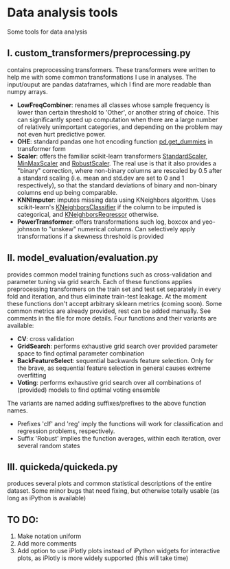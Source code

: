 # Data analysis tools
Some tools for data analysis 

## I. custom_transformers/preprocessing.py
contains preprocessing transformers. These transformers were written to help me with some common transformations I use in analyses. The input/ouput are pandas dataframes, which I find are more readable than numpy arrays.
* **LowFreqCombiner**: renames all classes whose sample frequency is lower than certain threshold to 'Other', or another string of choice. This can significantly speed up computation when there are a large number of relatively unimportant categories, and depending on the problem may not even hurt predictive power.
* **OHE**: standard pandas one hot encoding function [pd.get_dummies](https://pandas.pydata.org/pandas-docs/stable/reference/api/pandas.get_dummies.html) in transformer form
* **Scaler**: offers the familiar scikit-learn transformers [StandardScaler](https://scikit-learn.org/stable/modules/generated/sklearn.preprocessing.StandardScaler.html), [MinMaxScaler](https://scikit-learn.org/stable/modules/generated/sklearn.preprocessing.MinMaxScaler.html) and [RobustScaler](https://scikit-learn.org/stable/modules/generated/sklearn.preprocessing.RobustScaler.html). The real use is that it also provides a "binary" correction, where non-binary columns are rescaled by 0.5 after a standard scaling (i.e. mean and std.dev are set to 0 and 1 respectively), so that the standard deviations of binary and non-binary columns end up being comparable.
* **KNNImputer**: imputes missing data using KNeighbors algorithm. Uses scikit-learn's [KNeighborsClassifier](https://scikit-learn.org/stable/modules/generated/sklearn.neighbors.KNeighborsClassifier.html) if the column to be imputed is categorical, and [KNeighborsRegressor](https://scikit-learn.org/stable/modules/generated/sklearn.neighbors.KNeighborsRegressor.html) otherwise.
* **PowerTransformer**: offers transformations such log, boxcox and yeo-johnson to "unskew" numerical columns. Can selectively apply transformations if a skewness threshold is provided


## II. model_evaluation/evaluation.py
provides common model training functions such as cross-validation and parameter tuning via grid search. Each of these functions applies preprocessing transformers on the train set and test set separately in every fold and iteration, and thus eliminate train-test leakage. At the moment these functions don't accept arbitrary sklearn metrics (coming soon). Some common metrics are already provided, rest can be added manually. See comments in the file for more details. Four functions and their variants are available:
* **CV**: cross validation
* **GridSearch**: performs exhaustive grid search over provided parameter space to find optimal parameter combination
* **BackFeatureSelect**:  sequential backwards feature selection. Only for the brave, as sequential feature selection in general causes extreme overfitting
* **Voting**: performs exhaustive grid search over all combinations of (provided) models to find optimal voting ensemble

The variants are named adding suffixes/prefixes to the above function names.
* Prefixes 'clf' and 'reg' imply the functions will work for classification and regression problems, respectively.
* Suffix 'Robust' implies the function averages, within each iteration, over several random states


## III. quickeda/quickeda.py
produces several plots and common statistical descriptions of the entire dataset. Some minor bugs that need fixing, but otherwise totally usable (as long as iPython is available)


## TO DO:
1. Make notation uniform
2. Add more comments
3. Add option to use iPlotly plots instead of iPython widgets for interactive plots, as iPlotly is more widely supported (this will take time)